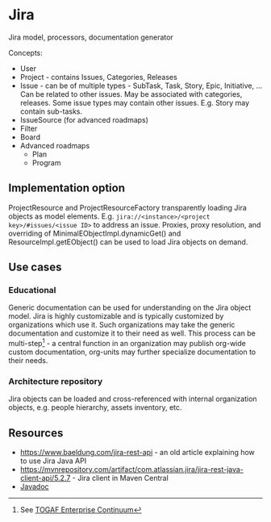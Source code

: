 # Jira

Jira model, processors, documentation generator

Concepts:

* User
* Project - contains Issues, Categories, Releases
* Issue - can be of multiple types - SubTask, Task, Story, Epic, Initiative, ... Can be related to other issues. May be associated with categories, releases. Some issue types may contain other issues. E.g. Story may contain sub-tasks.
* IssueSource (for advanced roadmaps) 
* Filter
* Board
* Advanced roadmaps
    * Plan
    * Program

## Implementation option

ProjectResource and ProjectResourceFactory transparently loading Jira objects as model elements. E.g. ``jira://<instance>/<project key>/#issues/<issue ID>`` to address an issue.
Proxies, proxy resolution, and overriding of MinimalEObjectImpl.dynamicGet() and ResourceImpl.getEObject() can be used to load Jira objects on demand.

## Use cases

### Educational 

Generic documentation can be used for understanding on the Jira object model. 
Jira is highly customizable and is typically customized by organizations which use it.
Such organizations may take the generic documentation and customize it to their need as well. 
This process can be multi-step[^1] - a central function in an organization may publish org-wide custom documentation, org-units may further specialize documentation to their needs.

[^1]: See [TOGAF Enterprise Continuum](https://pubs.opengroup.org/togaf-standard/introduction/chap03.html#tag_03_10)

### Architecture repository

Jira objects can be loaded and cross-referenced with internal organization objects, e.g. people hierarchy, assets inventory, etc.


## Resources

* https://www.baeldung.com/jira-rest-api - an old article explaining how to use Jira Java API
* https://mvnrepository.com/artifact/com.atlassian.jira/jira-rest-java-client-api/5.2.7 - Jira client in Maven Central
* [Javadoc](https://javadoc.io/doc/com.atlassian.jira/jira-rest-java-client-api/latest/index.html) 